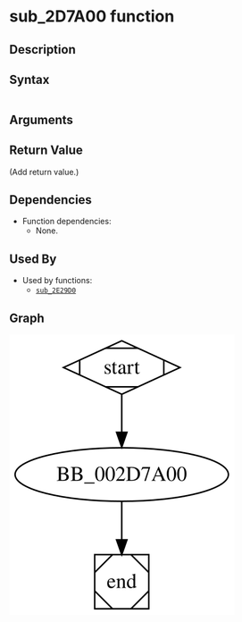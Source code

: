 # sub_2D7A00 function

## Description


## Syntax

```c

```

## Arguments


## Return Value

(Add return value.)

## Dependencies

* Function dependencies:
  * None.

## Used By

* Used by functions:
  * [`sub_2E29D0`](sub_2E29D0.md)

## Graph

![sub_2D7A00 Graph](../svg/sub_2D7A00.svg "sub_2D7A00 Graph")

